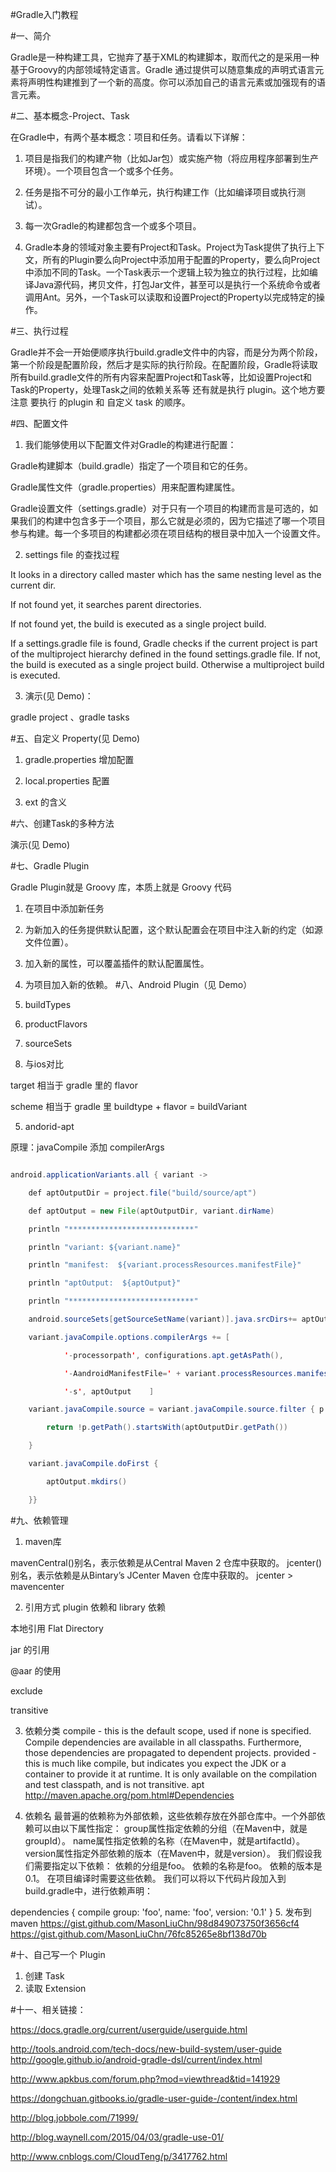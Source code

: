 #Gradle入门教程

#一、简介

Gradle是一种构建工具，它抛弃了基于XML的构建脚本，取而代之的是采用一种基于Groovy的内部领域特定语言。Gradle 通过提供可以随意集成的声明式语言元素将声明性构建推到了一个新的高度。你可以添加自己的语言元素或加强现有的语言元素。

#二、基本概念-Project、Task

在Gradle中，有两个基本概念：项目和任务。请看以下详解：

1. 项目是指我们的构建产物（比如Jar包）或实施产物（将应用程序部署到生产环境）。一个项目包含一个或多个任务。

2. 任务是指不可分的最小工作单元，执行构建工作（比如编译项目或执行测试）。

3. 每一次Gradle的构建都包含一个或多个项目。




4. Gradle本身的领域对象主要有Project和Task。Project为Task提供了执行上下文，所有的Plugin要么向Project中添加用于配置的Property，要么向Project中添加不同的Task。一个Task表示一个逻辑上较为独立的执行过程，比如编译Java源代码，拷贝文件，打包Jar文件，甚至可以是执行一个系统命令或者调用Ant。另外，一个Task可以读取和设置Project的Property以完成特定的操作。

#三、执行过程

Gradle并不会一开始便顺序执行build.gradle文件中的内容，而是分为两个阶段，第一个阶段是配置阶段，然后才是实际的执行阶段。在配置阶段，Gradle将读取所有build.gradle文件的所有内容来配置Project和Task等，比如设置Project和Task的Property，处理Task之间的依赖关系等 还有就是执行 plugin。这个地方要注意 要执行 的plugin 和 自定义 task 的顺序。

#四、配置文件



1. 我们能够使用以下配置文件对Gradle的构建进行配置：

Gradle构建脚本（build.gradle）指定了一个项目和它的任务。

Gradle属性文件（gradle.properties）用来配置构建属性。

Gradle设置文件（settings.gradle）对于只有一个项目的构建而言是可选的，如果我们的构建中包含多于一个项目，那么它就是必须的，因为它描述了哪一个项目参与构建。每一个多项目的构建都必须在项目结构的根目录中加入一个设置文件。

2. settings file 的查找过程

It looks in a directory called master which has the same nesting level as the current dir.

If not found yet, it searches parent directories.

If not found yet, the build is executed as a single project build.

If a settings.gradle file is found, Gradle checks if the current project is part of the multiproject hierarchy defined in the found settings.gradle file. If not, the build is executed as a single project build. Otherwise a multiproject build is executed.

3. 演示(见 Demo)：

gradle project 、gradle tasks

#五、自定义 Property(见 Demo)

1. gradle.properties 增加配置 

2. local.properties 配置

3. ext 的含义

#六、创建Task的多种方法

演示(见 Demo)

#七、Gradle Plugin

Gradle Plugin就是 Groovy 库，本质上就是 Groovy 代码

1. 在项目中添加新任务
2. 为新加入的任务提供默认配置，这个默认配置会在项目中注入新的约定（如源文件位置）。
3. 加入新的属性，可以覆盖插件的默认配置属性。
4. 为项目加入新的依赖。
#八、Android Plugin（见 Demo）

1. buildTypes

2. productFlavors

3. sourceSets

4. 与ios对比

target 相当于 gradle 里的 flavor

scheme 相当于 gradle 里 buildtype + flavor = buildVariant

5. andorid-apt

 原理：javaCompile 添加 compilerArgs

```java

android.applicationVariants.all { variant ->

    def aptOutputDir = project.file("build/source/apt")

    def aptOutput = new File(aptOutputDir, variant.dirName)

    println "****************************"

    println "variant: ${variant.name}"

    println "manifest:  ${variant.processResources.manifestFile}"

    println "aptOutput:  ${aptOutput}"

    println "****************************"

    android.sourceSets[getSourceSetName(variant)].java.srcDirs+= aptOutput.getPath()

    variant.javaCompile.options.compilerArgs += [

            '-processorpath', configurations.apt.getAsPath(),

            '-AandroidManifestFile=' + variant.processResources.manifestFile,

            '-s', aptOutput    ]

    variant.javaCompile.source = variant.javaCompile.source.filter { p ->

        return !p.getPath().startsWith(aptOutputDir.getPath())

    }

    variant.javaCompile.doFirst {

        aptOutput.mkdirs()

    }}

```

#九、依赖管理


1. maven库

mavenCentral()别名，表示依赖是从Central Maven 2 仓库中获取的。 
jcenter()别名，表示依赖是从Bintary’s JCenter Maven 仓库中获取的。 
jcenter > mavencenter

2. 引用方式
plugin 依赖和 library 依赖

本地引用 
Flat Directory

jar 的引用

@aar 的使用

exclude

transitive

3. 依赖分类
compile - this is the default scope, used if none is specified. Compile dependencies are available in all classpaths. Furthermore, those dependencies are propagated to dependent projects. 
provided - this is much like compile, but indicates you expect the JDK or a container to provide it at runtime. It is only available on the compilation and test classpath, and is not transitive. 
apt 
http://maven.apache.org/pom.html#Dependencies

4. 依赖名
最普遍的依赖称为外部依赖，这些依赖存放在外部仓库中。一个外部依赖可以由以下属性指定： 
group属性指定依赖的分组（在Maven中，就是groupId）。 
name属性指定依赖的名称（在Maven中，就是artifactId）。 
version属性指定外部依赖的版本（在Maven中，就是version）。 
我们假设我们需要指定以下依赖： 
依赖的分组是foo。 
依赖的名称是foo。 
依赖的版本是0.1。 
在项目编译时需要这些依赖。 
我们可以将以下代码片段加入到build.gradle中，进行依赖声明：

dependencies {
    compile group: 'foo', name: 'foo', version: '0.1'
}
5. 发布到 maven
https://gist.github.com/MasonLiuChn/98d849073750f3656cf4 
https://gist.github.com/MasonLiuChn/76fc85265e8bf138d70b




#十、自己写一个 Plugin


1. 创建 Task
2. 读取 Extension



#十一、相关链接：


https://docs.gradle.org/current/userguide/userguide.html

http://tools.android.com/tech-docs/new-build-system/user-guide 
http://google.github.io/android-gradle-dsl/current/index.html

http://www.apkbus.com/forum.php?mod=viewthread&tid=141929

https://dongchuan.gitbooks.io/gradle-user-guide-/content/index.html

http://blog.jobbole.com/71999/

http://blog.waynell.com/2015/04/03/gradle-use-01/

http://www.cnblogs.com/CloudTeng/p/3417762.html



